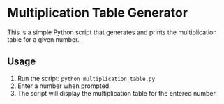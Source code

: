 # Multiplication Table Generator

This is a simple Python script that generates and prints the multiplication table for a given number.

## Usage

1. Run the script: `python multiplication_table.py`
2. Enter a number when prompted.
3. The script will display the multiplication table for the entered number.
